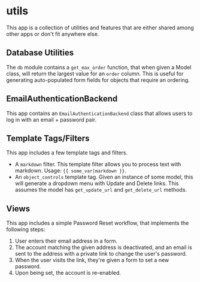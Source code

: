 utils
=====

This app is a collection of utilities and features that are either shared
among other apps or don't fit anywhere else.


Database Utilities
------------------

The `db` module contains a `get_max_order` function, that when given a Model
class, will return the largest value for an `order` column. This is useful for
generating auto-populated form fields for objects that require an ordering.


EmailAuthenticationBackend
--------------------------

This app contains an `EmailAuthenticationBackend` class that allows users
to log in with an email + password pair.


Template Tags/Filters
---------------------

This app includes a few template tags and filters.

* A `markdown` filter. This template filter allows you to process text with
  markdown. Usage: `{{ some_var|markdown }}`.
* An `object_controls` template tag. Given an instance of some model, this
  will generate a dropdown menu with Update and Delete links. This assumes
  the model has `get_update_url` and `get_delete_url` methods.


Views
-----

This app includes a simple Password Reset workflow, that implements the
following steps:

1. User enters their email address in a form.
2. The account matching the given address is deactivated, and an email is sent
   to the address with a private link to change the user's password.
3. When the user visits the link, they're given a form to set a new password.
4. Upon being set, the account is re-enabled.

